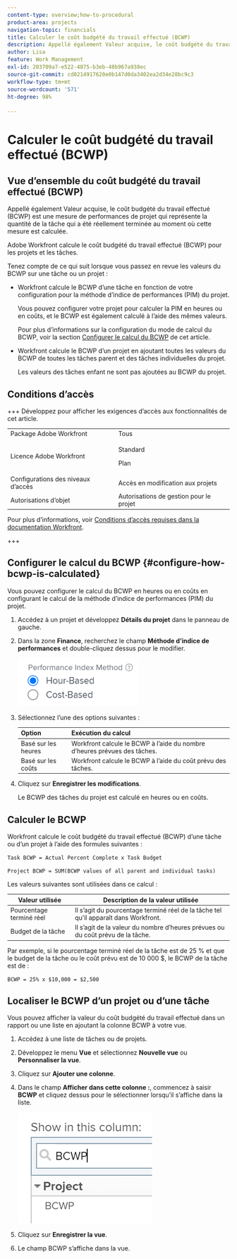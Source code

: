 ```yaml
---
content-type: overview;how-to-procedural
product-area: projects
navigation-topic: financials
title: Calculer le coût budgété du travail effectué (BCWP)
description: Appellé également Valeur acquise, le coût budgété du travail effectué (BCWP) est une mesure de performances de projet qui représente la quantité de la tâche qui a été réellement terminée au moment où cette mesure est calculée.
author: Lisa
feature: Work Management
exl-id: 203709a7-e522-4875-b3eb-40b967a938ec
source-git-commit: cd0214917620e0b147d0da3402ea2d34e28bc9c3
workflow-type: tm+mt
source-wordcount: '571'
ht-degree: 98%

---
```


# Calculer le coût budgété du travail effectué (BCWP)

## Vue d’ensemble du coût budgété du travail effectué (BCWP)

Appellé également Valeur acquise, le coût budgété du travail effectué (BCWP) est une mesure de performances de projet qui représente la quantité de la tâche qui a été réellement terminée au moment où cette mesure est calculée.

Adobe Workfront calcule le coût budgété du travail effectué (BCWP) pour les projets et les tâches.

Tenez compte de ce qui suit lorsque vous passez en revue les valeurs du BCWP sur une tâche ou un projet :

* Workfront calcule le BCWP d’une tâche en fonction de votre configuration pour la méthode d’indice de performances (PIM) du projet.

  Vous pouvez configurer votre projet pour calculer la PIM en heures ou en coûts, et le BCWP est également calculé à l’aide des mêmes valeurs.

  Pour plus d’informations sur la configuration du mode de calcul du BCWP, voir la section [Configurer le calcul du BCWP](#configure-how-bcwp-is-calculated) de cet article.

* Workfront calcule le BCWP d’un projet en ajoutant toutes les valeurs du BCWP de toutes les tâches parent et des tâches individuelles du projet.

  Les valeurs des tâches enfant ne sont pas ajoutées au BCWP du projet.

## Conditions d’accès

+++ Développez pour afficher les exigences d’accès aux fonctionnalités de cet article.

<table style="table-layout:auto"> 
 <col> 
 <col> 
 <tbody> 
  <tr> 
   <td>Package Adobe Workfront</td> 
   <td>Tous</td> 
  </tr> 
  <tr> 
   <td>Licence Adobe Workfront</td> 
   <td>
   <p>Standard</p>
   <p>Plan</p></td> 
  </tr> 
  <tr> 
   <td>Configurations des niveaux d’accès</td> 
   <td>Accès en modification aux projets</td> 
  </tr> 
  <tr> 
   <td>Autorisations d’objet</td> 
   <td>Autorisations de gestion pour le projet</td> 
  </tr> 
 </tbody> 
</table>

Pour plus d’informations, voir [Conditions d’accès requises dans la documentation Workfront](/help/quicksilver/administration-and-setup/add-users/access-levels-and-object-permissions/access-level-requirements-in-documentation.md).

+++

## Configurer le calcul du BCWP {#configure-how-bcwp-is-calculated}

Vous pouvez configurer le calcul du BCWP en heures ou en coûts en configurant le calcul de la méthode d’indice de performances (PIM) du projet.

1. Accédez à un projet et développez **Détails du projet** dans le panneau de gauche.
1. Dans la zone **Finance**, recherchez le champ **Méthode d’indice de performances** et double-cliquez dessus pour le modifier.

   ![options PIM](assets/pim-options-hour-cost-based-nwe.png)

1. Sélectionnez l’une des options suivantes :

   | Option | Exécution du calcul |
   |---|---|
   | Basé sur les heures | Workfront calcule le BCWP à l’aide du nombre d’heures prévues des tâches. |
   | Basé sur les coûts | Workfront calcule le BCWP à l’aide du coût prévu des tâches. |

1. Cliquez sur **Enregistrer les modifications**.

   Le BCWP des tâches du projet est calculé en heures ou en coûts.

## Calculer le BCWP

Workfront calcule le coût budgété du travail effectué (BCWP) d’une tâche ou d’un projet à l’aide des formules suivantes :

```
Task BCWP = Actual Percent Complete x Task Budget
```

```
Project BCWP = SUM(BCWP values of all parent and individual tasks)
```

Les valeurs suivantes sont utilisées dans ce calcul :

| Valeur utilisée | Description de la valeur utilisée |
|---|---|
| Pourcentage terminé réel | Il s’agit du pourcentage terminé réel de la tâche tel qu’il apparaît dans Workfront. |
| Budget de la tâche | Il s’agit de la valeur du nombre d’heures prévues ou du coût prévu de la tâche. |

Par exemple, si le pourcentage terminé réel de la tâche est de 25 % et que le budget de la tâche ou le coût prévu est de 10 000 $, le BCWP de la tâche est de :

```
BCWP = 25% x $10,000 = $2,500
```

## Localiser le BCWP d’un projet ou d’une tâche

Vous pouvez afficher la valeur du coût budgété du travail effectué dans un rapport ou une liste en ajoutant la colonne BCWP à votre vue.

1. Accédez à une liste de tâches ou de projets.
1. Développez le menu **Vue** et sélectionnez **Nouvelle vue** ou **Personnaliser la vue**.

1. Cliquez sur **Ajouter une colonne**.
1. Dans le champ **Afficher dans cette colonne :**, commencez à saisir **BCWP** et cliquez dessus pour le sélectionner lorsqu’il s’affiche dans la liste.

   ![CBTE dans la vue Projet](assets/bcwp-project-view.png)

1. Cliquez sur **Enregistrer la vue**.
1. Le champ BCWP s’affiche dans la vue.
